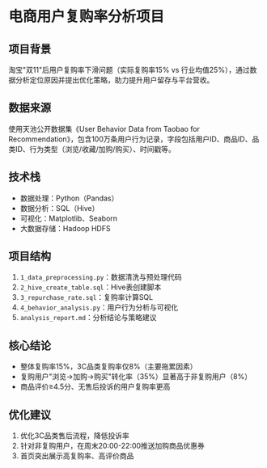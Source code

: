 # 电商用户复购率分析项目

## 项目背景
淘宝"双11"后用户复购率下滑问题（实际复购率15% vs 行业均值25%），通过数据分析定位原因并提出优化策略，助力提升用户留存与平台营收。

## 数据来源
使用天池公开数据集《User Behavior Data from Taobao for Recommendation》，包含100万条用户行为记录，字段包括用户ID、商品ID、品类ID、行为类型（浏览/收藏/加购/购买）、时间戳等。

## 技术栈
- 数据处理：Python（Pandas）
- 数据分析：SQL（Hive）
- 可视化：Matplotlib、Seaborn
- 大数据存储：Hadoop HDFS

## 项目结构
1. `1_data_preprocessing.py`：数据清洗与预处理代码
2. `2_hive_create_table.sql`：Hive表创建脚本
3. `3_repurchase_rate.sql`：复购率计算SQL
4. `4_behavior_analysis.py`：用户行为分析与可视化
5. `analysis_report.md`：分析结论与策略建议

## 核心结论
- 整体复购率15%，3C品类复购率仅8%（主要拖累因素）
- 复购用户"浏览→加购→购买"转化率（35%）显著高于非复购用户（8%）
- 商品评价≥4.5分、无售后投诉的用户复购率更高

## 优化建议
1. 优化3C品类售后流程，降低投诉率
2. 针对非复购用户，在周末20:00-22:00推送加购商品优惠券
3. 首页突出展示高复购率、高评价商品
